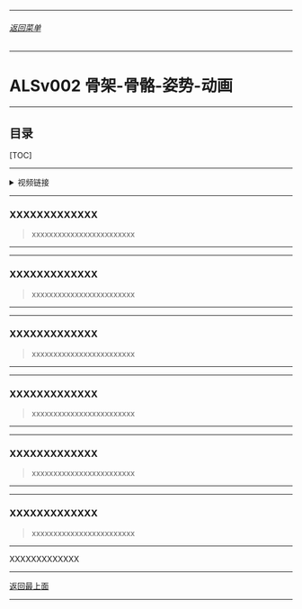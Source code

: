 
------

###### [返回菜单](../ALS_Menu.md)

------

# ALSv002 骨架-骨骼-姿势-动画

------

## 目录

[TOC]

------

<details>
<summary>视频链接</summary>

> [06动画蓝图_哔哩哔哩_bilibili](https://www.bilibili.com/video/BV12f4y1r71N?spm_id_from=333.788.videopod.episodes&vd_source=9e1e64122d802b4f7ab37bd325a89e6c&p=7)

------

</details>

------

### XXXXXXXXXXXXX

> xxxxxxxxxxxxxxxxxxxxxxxx

------

------

### XXXXXXXXXXXXX

> xxxxxxxxxxxxxxxxxxxxxxxx

------

------

### XXXXXXXXXXXXX

> xxxxxxxxxxxxxxxxxxxxxxxx

------

------

### XXXXXXXXXXXXX

> xxxxxxxxxxxxxxxxxxxxxxxx

------

------

### XXXXXXXXXXXXX

> xxxxxxxxxxxxxxxxxxxxxxxx

------

------

### XXXXXXXXXXXXX

> xxxxxxxxxxxxxxxxxxxxxxxx

------

XXXXXXXXXXXXX
___________________________________________________________________________________________

[返回最上面](#返回菜单)
___________________________________________________________________________________________
